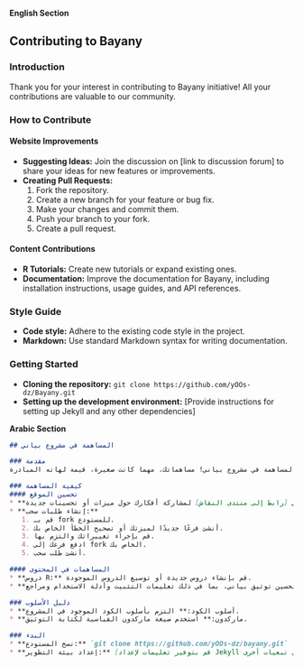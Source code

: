 **English Section**

## Contributing to Bayany

### Introduction
Thank you for your interest in contributing to Bayany initiative! All your contributions are valuable to our community.

### How to Contribute
#### Website Improvements
* **Suggesting Ideas:** Join the discussion on [link to discussion forum] to share your ideas for new features or improvements.
* **Creating Pull Requests:**
   1. Fork the repository.
   2. Create a new branch for your feature or bug fix.
   3. Make your changes and commit them.
   4. Push your branch to your fork.
   5. Create a pull request.  

#### Content Contributions


* **R Tutorials:** Create new tutorials or expand existing ones.
* **Documentation:** Improve the documentation for Bayany, including installation instructions, usage guides, and API references.

### Style Guide
* **Code style:** Adhere to the existing code style in the project.
* **Markdown:** Use standard Markdown syntax for writing documentation.

### Getting Started
* **Cloning the repository:** `git clone https://github.com/yOOs-dz/Bayany.git`
* **Setting up the development environment:** [Provide instructions for setting up Jekyll and any other dependencies]

**Arabic Section**

```markdown
## المساهمة في مشروع بياني

### مقدمة
نشكرك على اهتمامك بالمساهمة في مشروع بياني! مساهماتك، مهما كانت صغيرة، قيمة لهاته المبادرة.

### كيفية المساهمة
#### تحسين الموقع
* **اقتراح أفكار:** انضم إلى النقاش على [رابط إلى منتدى النقاش] لمشاركة أفكارك حول ميزات أو تحسينات جديدة.
* **إنشاء طلبات سحب:**
   1. قم بـ fork للمستودع.
   2. أنشئ فرعًا جديدًا لميزتك أو تصحيح الخطأ الخاص بك.
   3. قم بإجراء تغييراتك والتزم بها.
   4. ادفع فرعك إلى fork الخاص بك.
   5. أنشئ طلب سحب.

#### المساهمات في المحتوى
* **دروس R:** قم بإنشاء دروس جديدة أو توسيع الدروس الموجودة.
* **التوثيق:** قم بتحسين توثيق بياني، بما في ذلك تعليمات التثبيت وأدلة الاستخدام ومراجع API.

### دليل الأسلوب
* **أسلوب الكود:** التزم بأسلوب الكود الموجود في المشروع.
* **ماركدون:** استخدم صيغة ماركدون القياسية لكتابة التوثيق.

### البدء
* **نسخ المستودع:** `git clone https://github.com/yOOs-dz/bayany.git`
* **إعداد بيئة التطوير:** [قم بتوفير تعليمات لإعداد Jekyll وأي تبعيات أخرى]
